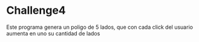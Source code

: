 # Challenge4
Este programa genera un poligo de 5 lados, que con cada click del usuario aumenta en uno su cantidad de lados
